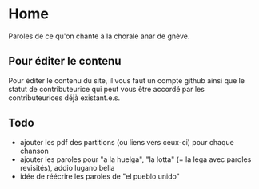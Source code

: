 # Home
Paroles de ce qu'on chante à la chorale anar de gnève.

## Pour éditer le contenu
Pour éditer le contenu du site, il vous faut un compte github ainsi que le statut de contributeurice qui peut vous être accordé par les contributeurices déjà existant.e.s. 

## Todo 
- ajouter les pdf des partitions (ou liens vers ceux-ci) pour chaque chanson
- ajouter les paroles pour "a la huelga", "la lotta" (= la lega avec paroles revisités), addio lugano bella
- idée de réécrire les paroles de "el pueblo unido"
